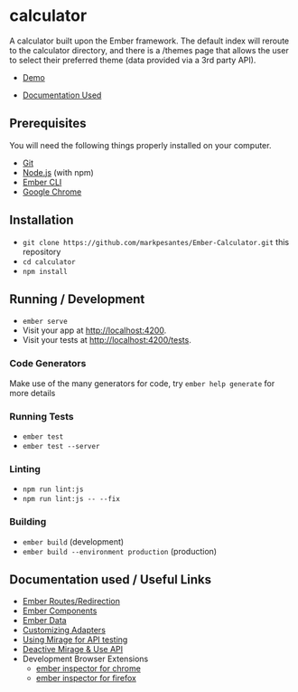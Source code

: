 # calculator

A calculator built upon the Ember framework. The default index will reroute to the calculator directory, and there is a /themes page that allows the user to select their preferred theme (data provided via a 3rd party API). 

* [Demo](markpesantes.com/Ember-Calculator)

* [Documentation Used](https://github.com/markpesantes/Ember-Calculator#documentation-used--useful-links)

## Prerequisites

You will need the following things properly installed on your computer.

* [Git](https://git-scm.com/)
* [Node.js](https://nodejs.org/) (with npm)
* [Ember CLI](https://ember-cli.com/)
* [Google Chrome](https://google.com/chrome/)

## Installation

* `git clone https://github.com/markpesantes/Ember-Calculator.git` this repository
* `cd calculator`
* `npm install`

## Running / Development

* `ember serve`
* Visit your app at [http://localhost:4200](http://localhost:4200).
* Visit your tests at [http://localhost:4200/tests](http://localhost:4200/tests).

### Code Generators

Make use of the many generators for code, try `ember help generate` for more details

### Running Tests

* `ember test`
* `ember test --server`

### Linting

* `npm run lint:js`
* `npm run lint:js -- --fix`

### Building

* `ember build` (development)
* `ember build --environment production` (production)

## Documentation used / Useful Links

* [Ember Routes/Redirection](https://guides.emberjs.com/release/routing/defining-your-routes/)
* [Ember Components](https://guides.emberjs.com/release/tutorial/simple-component/)
* [Ember Data](https://guides.emberjs.com/release/tutorial/ember-data/)
* [Customizing Adapters](https://guides.emberjs.com/release/models/customizing-adapters/)
* [Using Mirage for API testing](https://guides.emberjs.com/release/tutorial/installing-addons/)
* [Deactive Mirage & Use API](https://stackoverflow.com/questions/38702136/remove-ember-cli-mirage-from-ember)
* Development Browser Extensions
  * [ember inspector for chrome](https://chrome.google.com/webstore/detail/ember-inspector/bmdblncegkenkacieihfhpjfppoconhi)
  * [ember inspector for firefox](https://addons.mozilla.org/en-US/firefox/addon/ember-inspector/)
